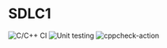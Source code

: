 # SDLC1
![C/C++ CI](https://github.com/vidyashreecv2492/SDLC1/workflows/C/C++%20CI/badge.svg)
![Unit testing](https://github.com/vidyashreecv2492/SDLC1/workflows/Unit%20testing/badge.svg?branch=master)
![cppcheck-action](https://github.com/vidyashreecv2492/SDLC1/workflows/cppcheck-action/badge.svg)

